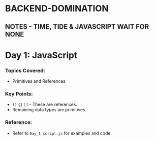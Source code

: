 # BACKEND-DOMINATION
## NOTES - TIME, TIDE & JAVASCRIPT WAIT FOR NONE
#
# Day 1: JavaScript

### Topics Covered:
- Primitives and References

### Key Points:
- `()` `{}` `[]` - These are references.
- Remaining data types are primitives.

### Reference:
- Refer to `Day_1 script.js` for examples and code.
